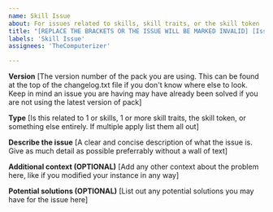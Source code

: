 ```yaml
---
name: Skill Issue
about: For issues related to skills, skill traits, or the skill token
title: "[REPLACE THE BRACKETS OR THE ISSUE WILL BE MARKED INVALID] [Issue Title]"
labels: 'Skill Issue'
assignees: 'TheComputerizer'

---
```


**Version**
[The version number of the pack you are using. This can be found at the top of the changelog.txt file if you don't know where else to look. Keep in mind an issue you are having may have already been solved if you are not using the latest version of pack]

**Type**
[Is this related to 1 or skills, 1 or more skill traits, the skill token, or something else entirely. If multiple apply list them all out]

**Describe the issue**
[A clear and concise description of what the issue is. Give as much detail as possible preferrably without a wall of text]

**Additional context (OPTIONAL)**
[Add any other context about the problem here, like if you modified your instance in any way]

**Potential solutions (OPTIONAL)**
[List out any potential solutions you may have for the issue here]